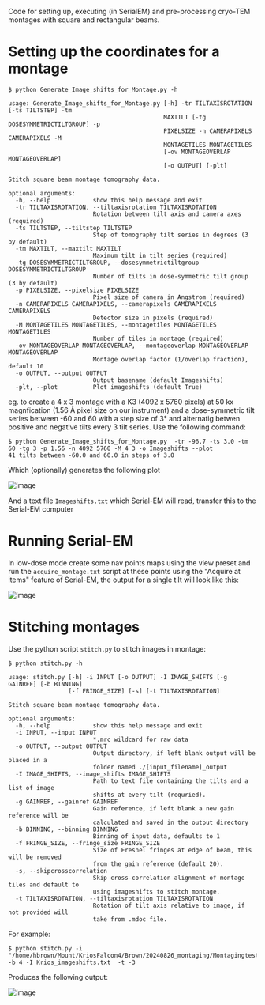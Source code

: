 Code for setting up, executing (in SerialEM) and pre-processing cryo-TEM montages with square and rectangular beams.

# Setting up the coordinates for a montage

```
$ python Generate_Image_shifts_for_Montage.py -h

usage: Generate_Image_shifts_for_Montage.py [-h] -tr TILTAXISROTATION [-ts TILTSTEP] -tm
                                            MAXTILT [-tg DOSESYMMETRICTILTGROUP] -p
                                            PIXELSIZE -n CAMERAPIXELS CAMERAPIXELS -M
                                            MONTAGETILES MONTAGETILES
                                            [-ov MONTAGEOVERLAP MONTAGEOVERLAP]
                                            [-o OUTPUT] [-plt]

Stitch square beam montage tomography data.

optional arguments:
  -h, --help            show this help message and exit
  -tr TILTAXISROTATION, --tiltaxisrotation TILTAXISROTATION
                        Rotation between tilt axis and camera axes (required)
  -ts TILTSTEP, --tiltstep TILTSTEP
                        Step of tomography tilt series in degrees (3 by default)
  -tm MAXTILT, --maxtilt MAXTILT
                        Maximum tilt in tilt series (required)
  -tg DOSESYMMETRICTILTGROUP, --dosesymmetrictiltgroup DOSESYMMETRICTILTGROUP
                        Number of tilts in dose-symmetric tilt group (3 by default)
  -p PIXELSIZE, --pixelsize PIXELSIZE
                        Pixel size of camera in Angstrom (required)
  -n CAMERAPIXELS CAMERAPIXELS, --camerapixels CAMERAPIXELS CAMERAPIXELS
                        Detector size in pixels (required)
  -M MONTAGETILES MONTAGETILES, --montagetiles MONTAGETILES MONTAGETILES
                        Number of tiles in montage (required)
  -ov MONTAGEOVERLAP MONTAGEOVERLAP, --montageoverlap MONTAGEOVERLAP MONTAGEOVERLAP
                        Montage overlap factor (1/overlap fraction), default 10
  -o OUTPUT, --output OUTPUT
                        Output basename (default Imageshifts)
  -plt, --plot          Plot imageshifts (default True)

```

eg. to create a 4 x 3 montage with a K3 (4092 x 5760 pixels) at 50 kx magnfication (1.56 Å pixel size on our instrument) and a dose-symmetric tilt series between -60 and 60 with a step size of 3° and alternatig betwen positive and negative tilts every 3 tilt series. Use the following command:

```
$ python Generate_Image_shifts_for_Montage.py  -tr -96.7 -ts 3.0 -tm 60 -tg 3 -p 1.56 -n 4092 5760 -M 4 3 -o Imageshifts --plot
41 tilts between -60.0 and 60.0 in steps of 3.0
```

Which (optionally) generates the following plot

![image](https://github.com/user-attachments/assets/b4e5e8cc-04e5-46b0-974e-74dc991f787d)

And a text file ```Imageshifts.txt``` which Serial-EM will read, transfer this to the Serial-EM computer

# Running Serial-EM

In low-dose mode create some nav points maps using the view preset and run the ```acquire_montage.txt``` script at these points using the "Acquire at items" feature of Serial-EM, the output for a single tilt will look like this:

![image](https://github.com/HamishGBrown/Square_beam_montaging/blob/main/SingleMontage.gif)

# Stitching montages

Use the python script ```stitch.py``` to stitch images in montage:

```
$ python stitch.py -h

usage: stitch.py [-h] -i INPUT [-o OUTPUT] -I IMAGE_SHIFTS [-g GAINREF] [-b BINNING]
                 [-f FRINGE_SIZE] [-s] [-t TILTAXISROTATION]

Stitch square beam montage tomography data.

optional arguments:
  -h, --help            show this help message and exit
  -i INPUT, --input INPUT
                        *.mrc wildcard for raw data
  -o OUTPUT, --output OUTPUT
                        Output directory, if left blank output will be placed in a
                        folder named ./[input_filename]_output
  -I IMAGE_SHIFTS, --image_shifts IMAGE_SHIFTS
                        Path to text file containing the tilts and a list of image
                        shifts at every tilt (requried).
  -g GAINREF, --gainref GAINREF
                        Gain reference, if left blank a new gain reference will be
                        calculated and saved in the output directory
  -b BINNING, --binning BINNING
                        Binning of input data, defaults to 1
  -f FRINGE_SIZE, --fringe_size FRINGE_SIZE
                        Size of Fresnel fringes at edge of beam, this will be removed
                        from the gain reference (default 20).
  -s, --skipcrosscorrelation
                        Skip cross-correlation alignment of montage tiles and default to
                        using imageshifts to stitch montage.
  -t TILTAXISROTATION, --tiltaxisrotation TILTAXISROTATION
                        Rotation of tilt axis relative to image, if not provided will
                        take from .mdoc file.
```

For example:

```
$ python stitch.py -i  "/home/hbrown/Mount/KriosFalcon4/Brown/20240826_montaging/Montagingtest1_*.mrc" -b 4 -I Krios_imageshifts.txt  -t -3
```

Produces the following output:

![image](https://github.com/HamishGBrown/Square_beam_montaging/blob/main/tilt_series_preali-1.gif)
